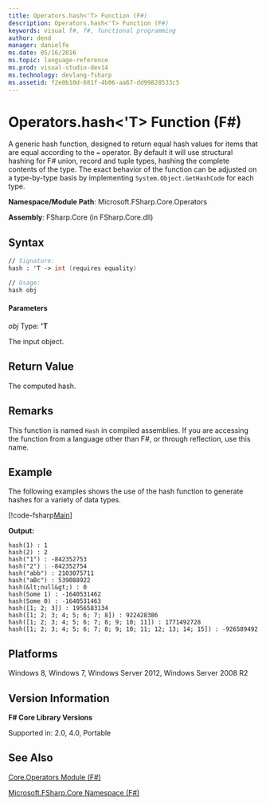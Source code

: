 ```yaml
---
title: Operators.hash<'T> Function (F#)
description: Operators.hash<'T> Function (F#)
keywords: visual f#, f#, functional programming
author: dend
manager: danielfe
ms.date: 05/16/2016
ms.topic: language-reference
ms.prod: visual-studio-dev14
ms.technology: devlang-fsharp
ms.assetid: f2e0b10d-681f-4b06-aa67-dd99828533c5
---
```


# Operators.hash<'T> Function (F#)

A generic hash function, designed to return equal hash values for items that are equal according to the `=` operator. By default it will use structural hashing for F# union, record and tuple types, hashing the complete contents of the type. The exact behavior of the function can be adjusted on a type-by-type basis by implementing `System.Object.GetHashCode` for each type.

**Namespace/Module Path**: Microsoft.FSharp.Core.Operators

**Assembly**: FSharp.Core (in FSharp.Core.dll)


## Syntax

```fsharp
// Signature:
hash : 'T -> int (requires equality)

// Usage:
hash obj
```

#### Parameters
*obj*
Type: **'T**


The input object.

## Return Value

The computed hash.

## Remarks
This function is named `Hash` in compiled assemblies. If you are accessing the function from a language other than F#, or through reflection, use this name.

## Example

The following examples shows the use of the hash function to generate hashes for a variety of data types.

[!code-fsharp[Main](snippets/fssamples101/snippet1010.fs)]

**Output:**

```
hash(1) : 1
hash(2) : 2
hash("1") : -842352753
hash("2") : -842352754
hash("abb") : 2103075711
hash("aBc") : 539088922
hash(&lt;null&gt;) : 0
hash(Some 1) : -1640531462
hash(Some 0) : -1640531463
hash([1; 2; 3]) : 1956583134
hash([1; 2; 3; 4; 5; 6; 7; 8]) : 922428386
hash([1; 2; 3; 4; 5; 6; 7; 8; 9; 10; 11]) : 1771492728
hash([1; 2; 3; 4; 5; 6; 7; 8; 9; 10; 11; 12; 13; 14; 15]) : -926589492
```

## Platforms
Windows 8, Windows 7, Windows Server 2012, Windows Server 2008 R2


## Version Information
**F# Core Library Versions**

Supported in: 2.0, 4.0, Portable

## See Also
[Core.Operators Module &#40;F&#35;&#41;](Core.Operators-Module-%5BFSharp%5D.md)

[Microsoft.FSharp.Core Namespace &#40;F&#35;&#41;](Microsoft.FSharp.Core-Namespace-%5BFSharp%5D.md)

